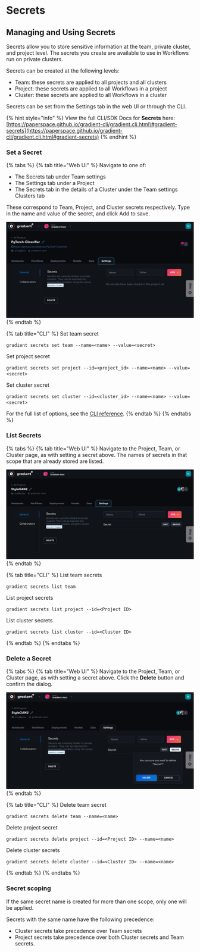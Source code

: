 # Secrets

## Managing and Using Secrets

Secrets allow you to store sensitive information at the team, private cluster, and project level. The secrets you create are available to use in Workflows run on private clusters.

Secrets can be created at the following levels:

* Team: these secrets are applied to all projects and all clusters
* Project: these secrets are applied to all Workflows in a project
* Cluster: these secrets are applied to all Workflows in a cluster

Secrets can be set from the Settings tab in the web UI or through the CLI.

{% hint style="info" %}
View the full CLI/SDK Docs for **Secrets** here: [https://paperspace.github.io/gradient-cli/gradient.cli.html\#gradient-secrets](https://paperspace.github.io/gradient-cli/gradient.cli.html#gradient-secrets)
{% endhint %}

### Set a Secret

{% tabs %}
{% tab title="Web UI" %}
Navigate to one of:

* The Secrets tab under Team settings
* The Settings tab under a Project
* The Secrets tab in the details of a Cluster under the Team settings Clusters tab

These correspond to Team, Project, and Cluster secrets respectively. Type in the name and value of the secret, and click Add to save.

![](../../.gitbook/assets/secrets.png)
{% endtab %}

{% tab title="CLI" %}
Set team secret

```text
gradient secrets set team --name=<name> --value=<secret>
```

Set project secret

```text
gradient secrets set project --id=<project_id> --name=<name> --value=<secret>
```

Set cluster secret

```text
gradient secrets set cluster --id=<cluster_id> --name=<name> --value=<secret>
```

For the full list of options, see the [CLI reference](https://paperspace.github.io/gradient-cli/gradient.cli.html#gradient-secrets).
{% endtab %}
{% endtabs %}

### List Secrets

{% tabs %}
{% tab title="Web UI" %}
Navigate to the Project, Team, or Cluster page, as with setting a secret above. The names of secrets in that scope that are already stored are listed.

![](../../.gitbook/assets/secrets_list.png)
{% endtab %}

{% tab title="CLI" %}
List team secrets

```text
gradient secrets list team
```

List project secrets

```text
gradient secrets list project --id=<Project ID>
```

List cluster secrets

```text
gradient secrets list cluster --id=<Cluster ID>
```
{% endtab %}
{% endtabs %}

### Delete a Secret

{% tabs %}
{% tab title="Web UI" %}
Navigate to the Project, Team, or Cluster page, as with setting a secret above. Click the **Delete** button and confirm the dialog.

![](../../.gitbook/assets/secrets_delete.png)
{% endtab %}

{% tab title="CLI" %}
Delete team secret

```text
gradient secrets delete team --name=<name>
```

Delete project secret

```text
gradient secrets delete project --id=<Project ID> --name=<name>
```

Delete cluster secrets

```text
gradient secrets delete cluster --id=<Cluster ID> --name=<name>
```
{% endtab %}
{% endtabs %}

### **Secret scoping**

If the same secret name is created for more than one scope, only one will be applied.

Secrets with the same name have the following precedence:

* Cluster secrets take precedence over Team secrets
* Project secrets take precedence over both Cluster secrets and Team secrets.

